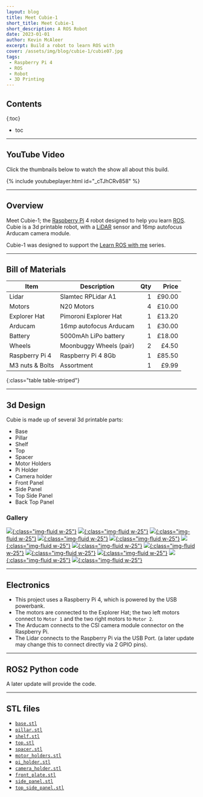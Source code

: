 ```yaml
---
layout: blog
title: Meet Cubie-1
short_title: Meet Cubie-1
short_description: A ROS Robot
date: 2023-01-01
author: Kevin McAleer
excerpt: Build a robot to learn ROS with
cover: /assets/img/blog/cubie-1/cubie07.jpg
tags:
 - Raspberry Pi 4
 - ROS
 - Robot
 - 3D Printing
---
```


## Contents

{:toc}
* toc

---

## YouTube Video

Click the thumbnails below to watch the show all about this build.

{% include youtubeplayer.html id="_cTJhCRv858" %}

---

## Overview

Meet Cubie-1; the [Raspberry Pi](/glossary#raspberrypi) 4 robot designed to help you learn [ROS](/glossary#ros). Cubie is a 3d printable robot, with a [LiDAR](/glossary#lidar) sensor and 16mp autofocus Arducam camera module.

Cubie-1 was designed to support the [Learn ROS with me](https://youtube.com/playlist?list=PLU9tksFlQRircAdEplrH9NMm4WtSA8yzi) series.

---

## Bill of Materials

Item            | Description             | Qty |  Price
----------------|-------------------------|----:|------:
Lidar           | Slamtec RPLidar A1      |   1 | £90.00
Motors          | N20 Motors              |   4 | £10.00
Explorer Hat    | Pimoroni Explorer Hat   |   1 | £13.20
Arducam         | 16mp autofocus Arducam  |   1 | £30.00
Battery         | 5000mAh LiPo battery    |   1 | £18.00
Wheels          | Moonbuggy Wheels (pair) |   2 |  £4.50
Raspberry Pi 4  | Raspberry Pi 4 8Gb      |   1 | £85.50
M3 nuts & Bolts | Assortment              |   1 |  £9.99
{:class="table table-striped"}

---

## 3d Design

Cubie is made up of several 3d printable parts:

* Base
* Pillar
* Shelf
* Top
* Spacer
* Motor Holders
* Pi Holder
* Camera holder
* Front Panel
* Side Panel
* Top Side Panel
* Back Top Panel

### Gallery

[![](/assets/img/blog/cubie-1/01base.png){:class="img-fluid w-25"}](/assets/img/blog/cubie-1/01base.png)
[![](/assets/img/blog/cubie-1/02pillar.png){:class="img-fluid w-25"}](/assets/img/blog/cubie-1/02pillar.png)
[![](/assets/img/blog/cubie-1/03piholder.png){:class="img-fluid w-25"}](/assets/img/blog/cubie-1/03piholder.png)
[![](/assets/img/blog/cubie-1/04raspberrypi.png){:class="img-fluid w-25"}](/assets/img/blog/cubie-1/04raspberrypi.png)
[![](/assets/img/blog/cubie-1/05shelf.png){:class="img-fluid w-25"}](/assets/img/blog/cubie-1/05shelf.png)
[![](/assets/img/blog/cubie-1/06lidar.png){:class="img-fluid w-25"}](/assets/img/blog/cubie-1/06lidar.png)
[![](/assets/img/blog/cubie-1/07top.png){:class="img-fluid w-25"}](/assets/img/blog/cubie-1/07top.png)
[![](/assets/img/blog/cubie-1/08camera.png){:class="img-fluid w-25"}](/assets/img/blog/cubie-1/08camera.png)
[![](/assets/img/blog/cubie-1/09camera_holder.png){:class="img-fluid w-25"}](/assets/img/blog/cubie-1/09camera_holder.png)
[![](/assets/img/blog/cubie-1/10frontplates.png){:class="img-fluid w-25"}](/assets/img/blog/cubie-1/10frontplates.png)
[![](/assets/img/blog/cubie-1/11sidepanels.png){:class="img-fluid w-25"}](/assets/img/blog/cubie-1/11sidepanels.png)
[![](/assets/img/blog/cubie-1/12final.png){:class="img-fluid w-25"}](/assets/img/blog/cubie-1/12final.png)

---

## Electronics

* This project uses a Raspberry Pi 4, which is powered by the USB powerbank. 
* The motors are connected to the Explorer Hat; the two left motors connect to `Motor 1` and the two right motors to `Motor 2`.
* The Arducam connects to the CSI camera module connector on the Raspberry Pi.
* The Lidar connects to the Raspberry Pi via the USB Port. (a later update may change this to connect directly via 2 GPIO pins).

---

## ROS2 Python code

A later update will provide the code.

---

## STL files

* [`base.stl`](/assets/stl/cubie-1/base.stl)
* [`pillar.stl`](/assets/stl/cubie-1/pillar.stl)
* [`shelf.stl`](/assets/stl/cubie-1/shelf.stl)
* [`top.stl`](/assets/stl/cubie-1/top.stl)
* [`spacer.stl`](/assets/stl/cubie-1/spacer.stl)
* [`motor_holders.stl`](/assets/stl/cubie-1/motor_holder.stl)
* [`pi_holder.stl`](/assets/stl/cubie-1/pi_holder.stl)
* [`camera_holder.stl`](/assets/stl/cubie-1/camera_holder.stl)
* [`front_plate.stl`](/assets/stl/cubie-1/front_plate.stl)
* [`side_panel.stl`](/assets/stl/cubie-1/side_panel.stl)
* [`top_side_panel.stl`](/assets/stl/cubie-1/top_side_panel.stl)
